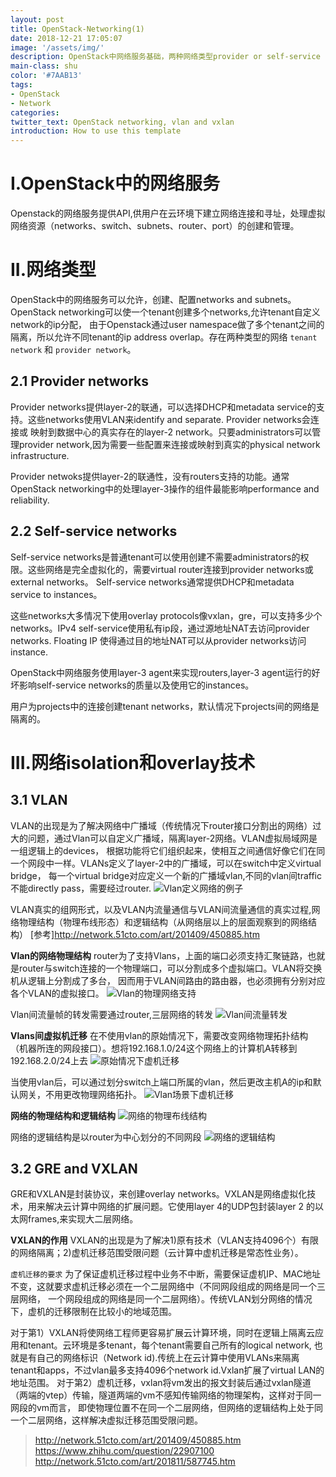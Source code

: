 ```yaml
---
layout: post
title: OpenStack-Networking(1)
date: 2018-12-21 17:05:07
image: '/assets/img/'
description: OpenStack中网络服务基础，两种网络类型provider or self-service network,网络隔离技术vlan and vxlan.
main-class: shu
color: '#7AAB13'
tags:
- OpenStack
- Network
categories:
twitter_text: OpenStack networking, vlan and vxlan
introduction: How to use this template
---
```


# I.OpenStack中的网络服务
Openstack的网络服务提供API,供用户在云环境下建立网络连接和寻址，处理虚拟网络资源（networks、switch、subnets、router、port）的创建和管理。

# II.网络类型
OpenStack中的网络服务可以允许，创建、配置networks and subnets。OpenStack networking可以使一个tenant创建多个networks,允许tenant自定义network的ip分配，
由于Openstack通过user namespace做了多个tenant之间的隔离，所以允许不同tenant的ip address overlap。存在两种类型的网络 `tenant network` 和 `provider network`。

## 2.1 Provider networks
Provider networks提供layer-2的联通，可以选择DHCP和metadata service的支持。这些networks使用VLAN来identify and separate. Provider networks会连接或
映射到数据中心的真实存在的layer-2 network。只要administrators可以管理provider network,因为需要一些配置来连接或映射到真实的physical network infrastructure.

Provider netwoks提供layer-2的联通性，没有routers支持的功能。通常OpenStack networking中的处理layer-3操作的组件最能影响performance and reliability.

## 2.2 Self-service networks
Self-service networks是普通tenant可以使用创建不需要administrators的权限。这些网络是完全虚拟化的，需要virtual router连接到provider networks或external networks。
Self-service networks通常提供DHCP和metadata service to instances。

这些networks大多情况下使用overlay protocols像vxlan，gre，可以支持多少个networks。IPv4 self-service使用私有ip段，通过源地址NAT去访问provider networks. 
Floating IP 使得通过目的地址NAT可以从provider networks访问instance.

OpenStack中网络服务使用layer-3 agent来实现routers,layer-3 agent运行的好坏影响self-service networks的质量以及使用它的instances。

用户为projects中的连接创建tenant networks，默认情况下projects间的网络是隔离的。

# III.网络isolation和overlay技术
## 3.1 VLAN
VLAN的出现是为了解决网络中广播域（传统情况下router接口分割出的网络）过大的问题，通过Vlan可以自定义广播域，隔离layer-2网络。VLAN虚拟局域网是一组逻辑上的devices，
根据功能将它们组织起来，使相互之间通信好像它们在同一个网段中一样。VLANs定义了layer-2中的广播域，可以在switch中定义virtual bridge，
每一个virtual bridge对应定义一个新的广播域vlan,不同的vlan间traffic不能directly pass，需要经过router.
![Vlan定义网络的例子](/assets/img/net/1-2.png)

VLAN真实的组网形式，以及VLAN内流量通信与VLAN间流量通信的真实过程,网络物理结构（物理布线形态）和逻辑结构（从网络层以上的层面观察到的网络结构）
[参考]http://network.51cto.com/art/201409/450885.htm

**Vlan的网络物理结构**
router为了支持Vlans，上面的端口必须支持汇聚链路，也就是router与switch连接的一个物理端口，可以分割成多个虚拟端口。VLAN将交换机从逻辑上分割成了多台，
因而用于VLAN间路由的路由器，也必须拥有分别对应各个VLAN的虚拟接口。
![Vlan的物理网络支持](/assets/img/net/1-3.png)

Vlan间流量帧的转发需要通过router,三层网络的转发
![Vlan间流量转发](/assets/img/net/1-4.png)

**Vlans间虚拟机迁移**
在不使用vlan的原始情况下，需要改变网络物理拓扑结构（机器所连的网段接口）。想将192.168.1.0/24这个网络上的计算机A转移到192.168.2.0/24上去
![原始情况下虚机迁移](/assets/img/net/1-5.png)

当使用vlan后，可以通过划分switch上端口所属的vlan，然后更改主机A的ip和默认网关，不用更改物理网络拓扑。
![Vlan场景下虚机迁移](/assets/img/net/1-6.png)

**网络的物理结构和逻辑结构**
![网络的物理布线结构](/assets/img/net/1-7.png)

网络的逻辑结构是以router为中心划分的不同网段
![网络的逻辑结构](/assets/img/net/1-8.png)

## 3.2 GRE and VXLAN
GRE和VXLAN是封装协议，来创建overlay networks。VXLAN是网络虚拟化技术，用来解决云计算中网络的扩展问题。它使用layer 4的UDP包封装layer 2
的以太网frames,来实现大二层网络。

**VXLAN的作用**
VXLAN的出现是为了解决1)原有技术（VLAN支持4096个）有限的网络隔离；2)虚机迁移范围受限问题（云计算中虚机迁移是常态性业务）。

`虚机迁移的要求`
为了保证虚机迁移过程中业务不中断，需要保证虚机IP、MAC地址不变，这就要求虚机迁移必须在一个二层网络中（不同网段组成的网络是同一个三层网络，
一个网段组成的网络是同一个二层网络）。传统VLAN划分网络的情况下，虚机的迁移限制在比较小的地域范围。

对于第1）VXLAN将使网络工程师更容易扩展云计算环境，同时在逻辑上隔离云应用和tenant。云环境是多tenant，每个tenant需要自己所有的logical network,
也就是有自己的网络标识（Network id).传统上在云计算中使用VLANs来隔离tenant和apps，不过vlan最多支持4096个network id.Vxlan扩展了virtual LAN的地址范围。
对于第2）虚机迁移，vxlan将vm发出的报文封装后通过vxlan隧道（两端的vtep）传输，隧道两端的vm不感知传输网络的物理架构，这样对于同一网段的vm而言，
即使物理位置不在同一个二层网络，但网络的逻辑结构上处于同一个二层网络，这样解决虚拟迁移范围受限问题。

> http://network.51cto.com/art/201409/450885.htm
> https://www.zhihu.com/question/22907100
> http://network.51cto.com/art/201811/587745.htm
